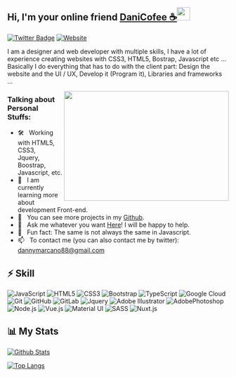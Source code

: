 ## Hi, I'm  your online friend [DaniCofee ☕](https://twitter.com/CofeeDev/)<img src="https://raw.githubusercontent.com/aemmadi/aemmadi/master/wave.gif" width="30px">

[![Twitter Badge](https://img.shields.io/badge/-DaniCofee-blue?style=flat-square&logo=Twitter&logoColor=white&link=https://twitter.com/CofeeDev/)](https://twitter.com/CofeeDev)
[![Website](https://img.shields.io/badge/-Website-black?style=flat-square&logo=google-chrome&logoColor=%230076D6&link=https://cofeedev.github.io/Portafolio/)](https://cofeedev.github.io/Portafolio/)

I am a designer and web developer with multiple skills, I have a lot of experience creating websites with CSS3, HTML5, Bostrap, Javascript etc ...
Basically I do everything that has to do with the client part: Design the website and the UI / UX, Develop it (Program it), Libraries and frameworks ...

<img align="right" height="250" width="375" alt="" src="https://raw.githubusercontent.com/iampavangandhi/iampavangandhi/master/gifs/coder.gif" />

### Talking about Personal Stuffs:

- 🛠 &nbsp; Working with HTML5, CSS3, <br /> Jquery, Boostrap, Javascript, etc.
- 🚀 &nbsp; I am currently learning more about development Front-end.
- 🔭 &nbsp; You can see more projects in my [Github](https://github.com/DaniCofee).
- 💬 &nbsp; Ask me whatever you want [Here](https://twitter.com/CofeeDev/)! I will be happy to help.
- 👾 &nbsp; Fun fact: The same is not always the same in Javascript.
- 📫 &nbsp; To contact me (you can also contact me by twitter): dannymarcano88@gmail.com

## ⚡ Skill

![JavaScript](https://img.shields.io/badge/-JavaScript-black?style=flat-square&logo=javascript)
![HTML5](https://img.shields.io/badge/-HTML5-E34F26?style=flat-square&logo=html5&logoColor=white)
![CSS3](https://img.shields.io/badge/-CSS3-1572B6?style=flat-square&logo=css3)
![Bootstrap](https://img.shields.io/badge/-Bootstrap-563D7C?style=flat-square&logo=bootstrap)
![TypeScript](https://img.shields.io/badge/-TypeScript-007ACC?style=flat-square&logo=typescript)
![Google Cloud](https://img.shields.io/badge/Google%20Cloud-black?style=flat-square&logo=google-cloud)
![Git](https://img.shields.io/badge/-Git-black?style=flat-square&logo=git)
![GitHub](https://img.shields.io/badge/-GitHub-181717?style=flat-square&logo=github)
![GitLab](https://img.shields.io/badge/-GitLab-FCA121?style=flat-square&logo=gitlab)
![Jquery](https://img.shields.io/badge/-jquery-%230769AD?style=flat-square&logo=jquery)
![Adobe Illustrator](https://img.shields.io/badge/-Adobe%20Illustrator-%23FF9A00?style=flat-square&logo=adobe%20illustrator&logoColor=white)
![AdobePhotoshop](https://img.shields.io/badge/-Adobe%20Photoshop%20-%2331A8FF?style=flat-square&logo=adobe%20photoshop&logoColor=white)
![Node.js](https://img.shields.io/badge/Node.js%20-%2343853D.svg?&style=flat-square&logo=node.js&logoColor=white)
![Vue.js](https://img.shields.io/badge/Vue.js%20-%2335495e.svg?&style=flat-square&logo=vue.js&logoColor=white)
![Material UI](https://img.shields.io/badge/Material%20Ui%20-%230081CB.svg?&style=flat-square&logo=Material-Ui&logoColor=white)
![SASS](https://img.shields.io/badge/SASS%20-hotpink.svg?&style=flat-square&logo=SASS&logoColor=white)
![Nuxt.js](https://img.shields.io/badge/NuxtJS%20-%2335495e.svg?&style=flat-square&logo=NuxtJS&logoColor=white)

## 📊 My Stats

[![Github Stats](https://github-readme-stats.vercel.app/api?username=CofeeDev)](https://github.com/anuraghazra/github-readme-stats)

[![Top Langs](https://github-readme-stats.vercel.app/api/top-langs/?username=CofeeDev&layout=compact)](https://github.com/anuraghazra/github-readme-stats)
